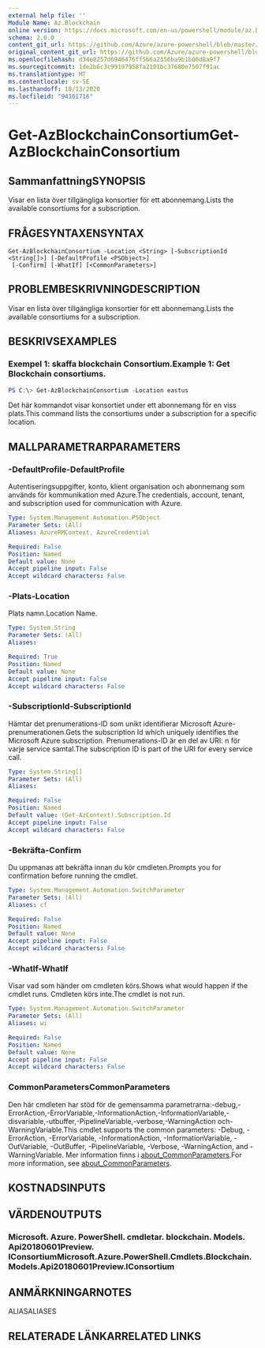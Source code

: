 ```yaml
---
external help file: ''
Module Name: Az.Blockchain
online version: https://docs.microsoft.com/en-us/powershell/module/az.blockchain/get-azblockchainconsortium
schema: 2.0.0
content_git_url: https://github.com/Azure/azure-powershell/blob/master/src/Blockchain/help/Get-AzBlockchainConsortium.md
original_content_git_url: https://github.com/Azure/azure-powershell/blob/master/src/Blockchain/help/Get-AzBlockchainConsortium.md
ms.openlocfilehash: d34e8257d6946476ff5b6a2356ba9b1b06d8a9f7
ms.sourcegitcommit: 1de2b6c3c99197958fa2101bc37680e7507f91ac
ms.translationtype: MT
ms.contentlocale: sv-SE
ms.lasthandoff: 10/13/2020
ms.locfileid: "94101716"
---
```

# <span data-ttu-id="77572-101">Get-AzBlockchainConsortium</span><span class="sxs-lookup"><span data-stu-id="77572-101">Get-AzBlockchainConsortium</span></span>

## <span data-ttu-id="77572-102">Sammanfattning</span><span class="sxs-lookup"><span data-stu-id="77572-102">SYNOPSIS</span></span>
<span data-ttu-id="77572-103">Visar en lista över tillgängliga konsortier för ett abonnemang.</span><span class="sxs-lookup"><span data-stu-id="77572-103">Lists the available consortiums for a subscription.</span></span>

## <span data-ttu-id="77572-104">FRÅGESYNTAXEN</span><span class="sxs-lookup"><span data-stu-id="77572-104">SYNTAX</span></span>

```
Get-AzBlockchainConsortium -Location <String> [-SubscriptionId <String[]>] [-DefaultProfile <PSObject>]
 [-Confirm] [-WhatIf] [<CommonParameters>]
```

## <span data-ttu-id="77572-105">PROBLEMBESKRIVNING</span><span class="sxs-lookup"><span data-stu-id="77572-105">DESCRIPTION</span></span>
<span data-ttu-id="77572-106">Visar en lista över tillgängliga konsortier för ett abonnemang.</span><span class="sxs-lookup"><span data-stu-id="77572-106">Lists the available consortiums for a subscription.</span></span>

## <span data-ttu-id="77572-107">BESKRIVS</span><span class="sxs-lookup"><span data-stu-id="77572-107">EXAMPLES</span></span>

### <span data-ttu-id="77572-108">Exempel 1: skaffa blockchain Consortium.</span><span class="sxs-lookup"><span data-stu-id="77572-108">Example 1: Get Blockchain consortiums.</span></span>
```powershell
PS C:\> Get-AzBlockchainConsortium -Location eastus

```

<span data-ttu-id="77572-109">Det här kommandot visar konsortiet under ett abonnemang för en viss plats.</span><span class="sxs-lookup"><span data-stu-id="77572-109">This command lists the consortiums under a subscription for a specific location.</span></span>

## <span data-ttu-id="77572-110">MALLPARAMETRAR</span><span class="sxs-lookup"><span data-stu-id="77572-110">PARAMETERS</span></span>

### <span data-ttu-id="77572-111">-DefaultProfile</span><span class="sxs-lookup"><span data-stu-id="77572-111">-DefaultProfile</span></span>
<span data-ttu-id="77572-112">Autentiseringsuppgifter, konto, klient organisation och abonnemang som används för kommunikation med Azure.</span><span class="sxs-lookup"><span data-stu-id="77572-112">The credentials, account, tenant, and subscription used for communication with Azure.</span></span>

```yaml
Type: System.Management.Automation.PSObject
Parameter Sets: (All)
Aliases: AzureRMContext, AzureCredential

Required: False
Position: Named
Default value: None
Accept pipeline input: False
Accept wildcard characters: False
```

### <span data-ttu-id="77572-113">-Plats</span><span class="sxs-lookup"><span data-stu-id="77572-113">-Location</span></span>
<span data-ttu-id="77572-114">Plats namn.</span><span class="sxs-lookup"><span data-stu-id="77572-114">Location Name.</span></span>

```yaml
Type: System.String
Parameter Sets: (All)
Aliases:

Required: True
Position: Named
Default value: None
Accept pipeline input: False
Accept wildcard characters: False
```

### <span data-ttu-id="77572-115">-SubscriptionId</span><span class="sxs-lookup"><span data-stu-id="77572-115">-SubscriptionId</span></span>
<span data-ttu-id="77572-116">Hämtar det prenumerations-ID som unikt identifierar Microsoft Azure-prenumerationen.</span><span class="sxs-lookup"><span data-stu-id="77572-116">Gets the subscription Id which uniquely identifies the Microsoft Azure subscription.</span></span>
<span data-ttu-id="77572-117">Prenumerations-ID är en del av URI: n för varje service samtal.</span><span class="sxs-lookup"><span data-stu-id="77572-117">The subscription ID is part of the URI for every service call.</span></span>

```yaml
Type: System.String[]
Parameter Sets: (All)
Aliases:

Required: False
Position: Named
Default value: (Get-AzContext).Subscription.Id
Accept pipeline input: False
Accept wildcard characters: False
```

### <span data-ttu-id="77572-118">-Bekräfta</span><span class="sxs-lookup"><span data-stu-id="77572-118">-Confirm</span></span>
<span data-ttu-id="77572-119">Du uppmanas att bekräfta innan du kör cmdleten.</span><span class="sxs-lookup"><span data-stu-id="77572-119">Prompts you for confirmation before running the cmdlet.</span></span>

```yaml
Type: System.Management.Automation.SwitchParameter
Parameter Sets: (All)
Aliases: cf

Required: False
Position: Named
Default value: None
Accept pipeline input: False
Accept wildcard characters: False
```

### <span data-ttu-id="77572-120">-WhatIf</span><span class="sxs-lookup"><span data-stu-id="77572-120">-WhatIf</span></span>
<span data-ttu-id="77572-121">Visar vad som händer om cmdleten körs.</span><span class="sxs-lookup"><span data-stu-id="77572-121">Shows what would happen if the cmdlet runs.</span></span>
<span data-ttu-id="77572-122">Cmdleten körs inte.</span><span class="sxs-lookup"><span data-stu-id="77572-122">The cmdlet is not run.</span></span>

```yaml
Type: System.Management.Automation.SwitchParameter
Parameter Sets: (All)
Aliases: wi

Required: False
Position: Named
Default value: None
Accept pipeline input: False
Accept wildcard characters: False
```

### <span data-ttu-id="77572-123">CommonParameters</span><span class="sxs-lookup"><span data-stu-id="77572-123">CommonParameters</span></span>
<span data-ttu-id="77572-124">Den här cmdleten har stöd för de gemensamma parametrarna:-debug,-ErrorAction,-ErrorVariable,-InformationAction,-InformationVariable,-disvariable,-utbuffer,-PipelineVariable,-verbose,-WarningAction och-WarningVariable.</span><span class="sxs-lookup"><span data-stu-id="77572-124">This cmdlet supports the common parameters: -Debug, -ErrorAction, -ErrorVariable, -InformationAction, -InformationVariable, -OutVariable, -OutBuffer, -PipelineVariable, -Verbose, -WarningAction, and -WarningVariable.</span></span> <span data-ttu-id="77572-125">Mer information finns i [about_CommonParameters](http://go.microsoft.com/fwlink/?LinkID=113216).</span><span class="sxs-lookup"><span data-stu-id="77572-125">For more information, see [about_CommonParameters](http://go.microsoft.com/fwlink/?LinkID=113216).</span></span>

## <span data-ttu-id="77572-126">KOSTNADS</span><span class="sxs-lookup"><span data-stu-id="77572-126">INPUTS</span></span>

## <span data-ttu-id="77572-127">VÄRDEN</span><span class="sxs-lookup"><span data-stu-id="77572-127">OUTPUTS</span></span>

### <span data-ttu-id="77572-128">Microsoft. Azure. PowerShell. cmdletar. blockchain. Models. Api20180601Preview. IConsortium</span><span class="sxs-lookup"><span data-stu-id="77572-128">Microsoft.Azure.PowerShell.Cmdlets.Blockchain.Models.Api20180601Preview.IConsortium</span></span>

## <span data-ttu-id="77572-129">ANMÄRKNINGAR</span><span class="sxs-lookup"><span data-stu-id="77572-129">NOTES</span></span>

<span data-ttu-id="77572-130">ALIAS</span><span class="sxs-lookup"><span data-stu-id="77572-130">ALIASES</span></span>

## <span data-ttu-id="77572-131">RELATERADE LÄNKAR</span><span class="sxs-lookup"><span data-stu-id="77572-131">RELATED LINKS</span></span>

